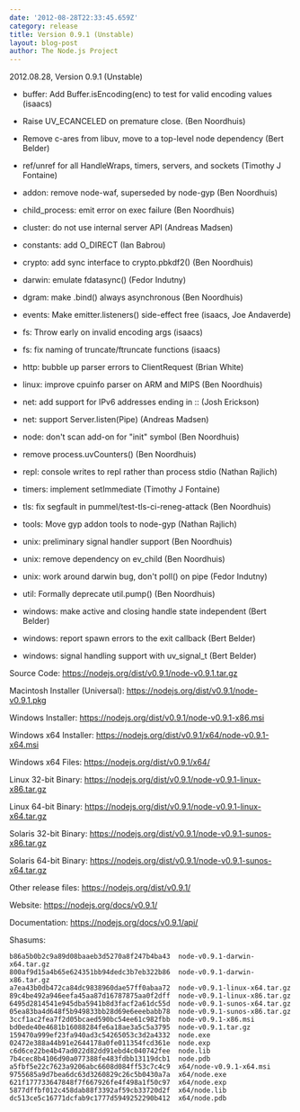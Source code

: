 ```yaml
---
date: '2012-08-28T22:33:45.659Z'
category: release
title: Version 0.9.1 (Unstable)
layout: blog-post
author: The Node.js Project
---
```


2012.08.28, Version 0.9.1 (Unstable)

- buffer: Add Buffer.isEncoding(enc) to test for valid encoding values (isaacs)

- Raise UV_ECANCELED on premature close. (Ben Noordhuis)

- Remove c-ares from libuv, move to a top-level node dependency (Bert Belder)

- ref/unref for all HandleWraps, timers, servers, and sockets (Timothy J Fontaine)

- addon: remove node-waf, superseded by node-gyp (Ben Noordhuis)

- child_process: emit error on exec failure (Ben Noordhuis)

- cluster: do not use internal server API (Andreas Madsen)

- constants: add O_DIRECT (Ian Babrou)

- crypto: add sync interface to crypto.pbkdf2() (Ben Noordhuis)

- darwin: emulate fdatasync() (Fedor Indutny)

- dgram: make .bind() always asynchronous (Ben Noordhuis)

- events: Make emitter.listeners() side-effect free (isaacs, Joe Andaverde)

- fs: Throw early on invalid encoding args (isaacs)

- fs: fix naming of truncate/ftruncate functions (isaacs)

- http: bubble up parser errors to ClientRequest (Brian White)

- linux: improve cpuinfo parser on ARM and MIPS (Ben Noordhuis)

- net: add support for IPv6 addresses ending in :: (Josh Erickson)

- net: support Server.listen(Pipe) (Andreas Madsen)

- node: don't scan add-on for "init" symbol (Ben Noordhuis)

- remove process.uvCounters() (Ben Noordhuis)

- repl: console writes to repl rather than process stdio (Nathan Rajlich)

- timers: implement setImmediate (Timothy J Fontaine)

- tls: fix segfault in pummel/test-tls-ci-reneg-attack (Ben Noordhuis)

- tools: Move gyp addon tools to node-gyp (Nathan Rajlich)

- unix: preliminary signal handler support (Ben Noordhuis)

- unix: remove dependency on ev_child (Ben Noordhuis)

- unix: work around darwin bug, don't poll() on pipe (Fedor Indutny)

- util: Formally deprecate util.pump() (Ben Noordhuis)

- windows: make active and closing handle state independent (Bert Belder)

- windows: report spawn errors to the exit callback (Bert Belder)

- windows: signal handling support with uv_signal_t (Bert Belder)

Source Code: https://nodejs.org/dist/v0.9.1/node-v0.9.1.tar.gz

Macintosh Installer (Universal): https://nodejs.org/dist/v0.9.1/node-v0.9.1.pkg

Windows Installer: https://nodejs.org/dist/v0.9.1/node-v0.9.1-x86.msi

Windows x64 Installer: https://nodejs.org/dist/v0.9.1/x64/node-v0.9.1-x64.msi

Windows x64 Files: https://nodejs.org/dist/v0.9.1/x64/

Linux 32-bit Binary: https://nodejs.org/dist/v0.9.1/node-v0.9.1-linux-x86.tar.gz

Linux 64-bit Binary: https://nodejs.org/dist/v0.9.1/node-v0.9.1-linux-x64.tar.gz

Solaris 32-bit Binary: https://nodejs.org/dist/v0.9.1/node-v0.9.1-sunos-x86.tar.gz

Solaris 64-bit Binary: https://nodejs.org/dist/v0.9.1/node-v0.9.1-sunos-x64.tar.gz

Other release files: https://nodejs.org/dist/v0.9.1/

Website: https://nodejs.org/docs/v0.9.1/

Documentation: https://nodejs.org/docs/v0.9.1/api/

Shasums:

```
b86a5b0b2c9a89d08baaeb3d5270a8f247b4ba43  node-v0.9.1-darwin-x64.tar.gz
800af9d15a4b65e624351bb94dedc3b7eb322b86  node-v0.9.1-darwin-x86.tar.gz
a7ea43b0db472ca84dc9838960dae57ff0abaa72  node-v0.9.1-linux-x64.tar.gz
89c4be492a946eefa45aa87d16787875aa0f2dff  node-v0.9.1-linux-x86.tar.gz
6495d2814541e945dba5941b8d3facf2a61dc55d  node-v0.9.1-sunos-x64.tar.gz
05ea83ba4d648f5b949833bb28d69e6eeebabb78  node-v0.9.1-sunos-x86.tar.gz
3ccf1ac2fea7f2d05bcaed590bc54ee61c982fbb  node-v0.9.1-x86.msi
bd0ede40e4681b16088284fe6a18ae3a5c5a3795  node-v0.9.1.tar.gz
159470a999ef23fa940ad3c54265053c3d2a4332  node.exe
02472e388a44b91e2644178a0fe011354fcd361e  node.exp
c6d6ce22be4b47ad022d82dd91ebd4c040742fee  node.lib
7b4cec8b4106d90a077388fe483fdbb13119dcb1  node.pdb
a5fbf5e22c7623a9206abc6608d084ff53c7c4c9  x64/node-v0.9.1-x64.msi
9755685a9d7bea6dc63d3260829c26c5b0430a7a  x64/node.exe
621f177733647848f7f667926fe4f498a1f50c97  x64/node.exp
5877dffbf012c458dab88f3392af59cb33720d2f  x64/node.lib
dc513ce5c16771dcfab9c1777d5949252290b412  x64/node.pdb
```
